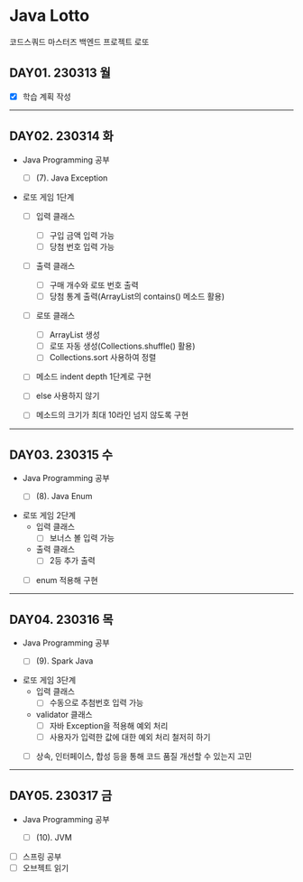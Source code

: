 # Java Lotto

코드스쿼드 마스터즈 백엔드 프로젝트 로또

## DAY01. 230313 월

- [x] 학습 계획 작성


---
## DAY02. 230314 화

- Java Programming 공부
    - [ ] (7). Java Exception


- 로또 게임 1단계
  - [ ] 입력 클래스
    - [ ] 구입 금액 입력 가능
    - [ ] 당첨 번호 입력 가능
  - [ ] 출력 클래스
    - [ ] 구매 개수와 로또 번호 출력
    - [ ] 당첨 통계 출력(ArrayList의 contains() 메소드 활용)
  - [ ] 로또 클래스
    - [ ] ArrayList 생성
    - [ ] 로또 자동 생성(Collections.shuffle() 활용)
    - [ ] Collections.sort 사용하여 정렬
  - [ ] 메소드 indent depth 1단계로 구현
  - [ ] else 사용하지 않기
  - [ ] 메소드의 크기가 최대 10라인 넘지 않도록 구현


---
## DAY03. 230315 수

- Java Programming 공부
  - [ ] (8). Java Enum


- 로또 게임 2단계
  - 입력 클래스
    - [ ] 보너스 볼 입력 가능
  - 출력 클래스
      - [ ] 2등 추가 출력
  - [ ] enum 적용해 구현


---
## DAY04. 230316 목

- Java Programming 공부
  - [ ] (9). Spark Java


- 로또 게임 3단계
  - 입력 클래스
    - [ ] 수동으로 추첨번호 입력 가능
  - validator 클래스
    - [ ] 자바 Exception을 적용해 예외 처리
    - [ ] 사용자가 입력한 값에 대한 예외 처리 철저히 하기
  - [ ] 상속, 인터페이스, 합성 등을 통해 코드 품질 개선할 수 있는지 고민


---
## DAY05. 230317 금

- Java Programming 공부
    - [ ] (10). JVM


- [ ] 스프링 공부
- [ ] 오브젝트 읽기
